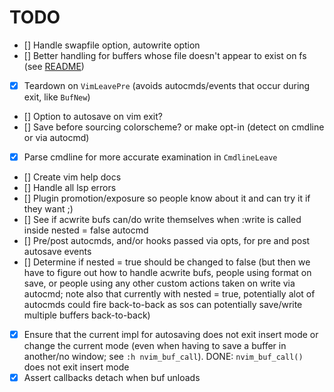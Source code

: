 # TODO

- [] Handle swapfile option, autowrite option
- [] Better handling for buffers whose file doesn't appear to exist on fs (see [README](/README.md))
- [x] Teardown on `VimLeavePre` (avoids autocmds/events that occur during exit, like `BufNew`)
- [] Option to autosave on vim exit?
- [] Save before sourcing colorscheme? or make opt-in (detect on cmdline or via autocmd)
- [x] Parse cmdline for more accurate examination in `CmdlineLeave`
- [] Create vim help docs
- [] Handle all lsp errors
- [] Plugin promotion/exposure so people know about it and can try it if they want ;)
- [] See if acwrite bufs can/do write themselves when :write is called inside nested = false autocmd
- [] Pre/post autocmds, and/or hooks passed via opts, for pre and post autosave events
- [] Determine if nested = true should be changed to false (but then we have to figure out how to handle acwrite bufs, people using format on save, or people using any other custom actions taken on write via autocmd; note also that currently with nested = true, potentially alot of autocmds could fire back-to-back as sos can potentially save/write multiple buffers back-to-back)
- [x] Ensure that the current impl for autosaving does not exit insert mode or change the current mode (even when having to save a buffer in another/no window; see `:h nvim_buf_call`). DONE: `nvim_buf_call()` does not exit insert mode
- [x] Assert callbacks detach when buf unloads
